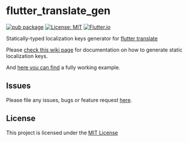 # flutter_translate_gen

[![pub package](https://img.shields.io/pub/v/flutter_translate_gen.svg?color=important)](https://pub.dev/packages/flutter_translate_gen)
[![License: MIT](https://img.shields.io/badge/License-MIT-ff69b4.svg)](https://github.com/Jesway/Flutter-Translate/blob/master/LICENSE)
[![Flutter.io](https://img.shields.io/badge/Flutter-Website-deepskyblue.svg)](https://flutter.io/)

Statically-typed localization keys generator for [flutter translate](https://github.com/Jesway/Flutter-Translate)

Please [check this wiki page](https://github.com/Jesway/Flutter-Translate/wiki/3.-Generating-statically-typed-localization-keys) for documentation on how to generate static localization keys.

And [here you can find](https://github.com/Jesway/Flutter-Translate/tree/master/example_static_keys) a fully working example.

## Issues
Please file any issues, bugs or feature request [here](https://github.com/Jesway/Flutter-Translate-Gen/issues).

## License

This project is licensed under the [MIT License](https://github.com/Jesway/Flutter-Translate-Gen/blob/master/LICENSE)